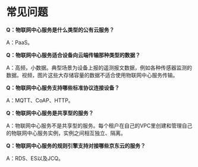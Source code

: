 # 常见问题

**Q：物联网中心服务是什么类型的公有云服务？**

A：PaaS。


**Q：物联网中心服务适合设备向云端传输那种类型的数据？**

A：高频，小数据。典型场景为设备上报的遥测报文数据，例如各种传感器监测的数据。视频，图片这些大存储容量的数据不适合使用物联网中心服务传输。


**Q：物联网中心服务支持哪些标准协议连接设备？**

A：MQTT、CoAP、HTTP。

**Q：物联网中心服务是共享型的服务？**

A：物联网中心服务不是共享型的服务。每个租户在自己的VPC里创建和管理自己的物联网中心服务实例，实例之间相互独立、隔离。

   
**Q：物联网中心服务的规则引擎支持对接哪些京东云的服务？**

A：RDS、ES以及JCQ。


